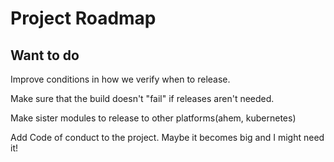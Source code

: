 # Project Roadmap

## Want to do

Improve conditions in how we verify when to release. 

Make sure that the build doesn't "fail" if releases aren't needed.

Make sister modules to release to other platforms(ahem, kubernetes)

Add Code of conduct to the project. Maybe it becomes big and I might need it!

